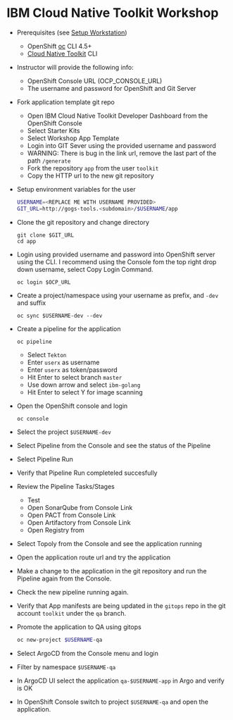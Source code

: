 # IBM Cloud Native Toolkit Workshop

- Prerequisites (see [Setup Workstation](./IBM-CLOUD-SHELL.md))
    - OpenShift [oc](https://mirror.openshift.com/pub/openshift-v4/clients/oc/latest/) CLI 4.5+
    - [Cloud Native Toolkit](https://www.npmjs.com/package/@ibmgaragecloud/cloud-native-toolkit-cli) CLI

- Instructor will provide the following info:
    - OpenShift Console URL (OCP_CONSOLE_URL)
    - The username and password for OpenShift and Git Server

- Fork application template git repo
    - Open IBM Cloud Native Toolkit Developer Dashboard from the OpenShift Console
    - Select Starter Kits
    - Select Workshop App Template
    - Login into GIT Sever using the provided username and password
    - WARNING: There is bug in the link url, remove the last part of the path `/generate`
    - Fork the repository `app` from the user `toolkit`
    - Copy the HTTP url to the new git repository

- Setup environment variables for the user
    ```bash
    USERNAME=<REPLACE ME WITH USERNAME PROVIDED>
    GIT_URL=http://gogs-tools.<subdomain>/$USERNAME/app
    ```

- Clone the git repository and change directory
    ```
    git clone $GIT_URL
    cd app
    ```

- Login using provided username and password into OpenShift server using the CLI. I recommend using the Console fom the top right drop down username, select Copy Login Command.
    ```
    oc login $OCP_URL
    ```

- Create a project/namespace using your username as prefix, and `-dev` and suffix
    ```
    oc sync $USERNAME-dev --dev
    ```

- Create a pipeline for the application
    ```
    oc pipeline
    ```
    - Select `Tekton`
    - Enter `userx` as username
    - Enter `userx` as token/password
    - Hit Enter to select branch `master`
    - Use down arrow and select `ibm-golang`
    - Hit Enter to select  Y for image scanning

- Open the OpenShift console and login
    ```
    oc console
    ```

- Select the project `$USERNAME-dev`

- Select Pipeline from the Console and see the status of the Pipeline

- Select Pipeline Run

- Verify that Pipeline Run completeled succesfully

- Review the Pipeline Tasks/Stages
    - Test
    - Open SonarQube from Console Link
    - Open PACT from Console Link
    - Open Artifactory from Console Link
    - Open Registry from

- Select Topoly from the Console and see the application running

- Open the application route url and try the application

- Make a change to the application in the git repository and run the Pipeline again from the Console.

- Check the new pipeline running again.

- Verify that App manifests are being updated in the `gitops` repo in the git account `toolkit` under the `qa` branch.

- Promote the application to QA using gitops
    ```bash
    oc new-project $USERNAME-qa
    ```

- Select ArgoCD from the Console menu and login

- Filter by namespace `$USERNAME-qa`

- In ArgoCD UI select the application `qa-$USERNAME-app` in Argo and verify is OK

- In OpenShift Console switch to project `$USERNAME-qa` and open the application.




